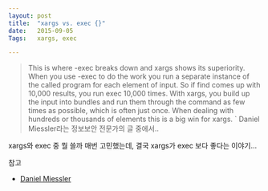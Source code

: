 ```yaml
---
layout: post
title:  "xargs vs. exec {}"
date:   2015-09-05
Tags:   xargs, exec

---
```


> This is where -exec breaks down and xargs shows its superiority. When you use -exec to do the work you run a separate instance of the called program for each element of input. So if find comes up with 10,000 results, you run exec 10,000 times. With xargs, you build up the input into bundles and run them through the command as few times as possible, which is often just once. When dealing with hundreds or thousands of elements this is a big win for xargs.
> \`  Daniel Miessler라는 정보보안 전문가의 글 중에서.. 


xargs와 exec 중 뭘 쓸까 매번 고민했는데, 결국 xargs가 exec 보다 좋다는 이야기... 


참고

- [Daniel Miessler][1]

[1]:	https://danielmiessler.com/blog/linux-xargs-vs-exec